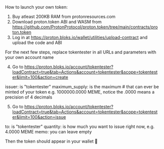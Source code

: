 How to launch your own token:

1. Buy atleast 200KB RAM from protonresources.com
2. Download proton.token ABI and WASM from https://github.com/ProtonProtocol/proton.token/tree/main/contracts/proton.token
3. Log in at https://proton.bloks.io/wallet/utilities/upload-contract and upload the code and ABI

For the next few steps, replace tokentester in all URLs and parameters with your own account name

4. Go to https://proton.bloks.io/account/tokentester?loadContract=true&tab=Actions&account=tokentester&scope=tokentester&limit=100&action=create

issuer: is "tokentester"
maximum_supply: is the maximum # that can ever be minted of your token e.g. 1000000.0000 MEME, notice the .0000 means a precision of 4 decimals

5. Go to https://proton.bloks.io/account/tokentester?loadContract=true&tab=Actions&account=tokentester&scope=tokentester&limit=100&action=issue

to: is "tokentester"
quantity: is how much you want to issue right now, e.g. 4.0000 MEME
memo: you can leave empty

Then the token should appear in your wallet 🙂